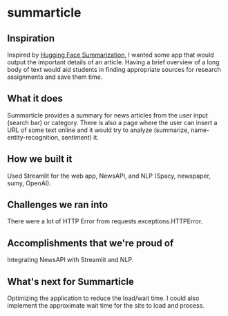 # summarticle
## Inspiration
Inspired by [Hugging Face Summarization](https://huggingface.co/tasks/summarization), I wanted some app that would output the important details of an article. Having a brief overview of a long body of text would aid students in finding appropriate sources for research assignments and save them time. 

## What it does
Summarticle provides a summary for news articles from the user input (search bar) or category. There is also a page where the user can insert a URL of some text online and it would try to analyze (summarize, name-entity-recognition, sentiment) it. 

## How we built it
Used Streamlit for the web app, NewsAPI, and NLP (Spacy, newspaper, sumy, OpenAI). 

## Challenges we ran into
There were a lot of HTTP Error from requests.exceptions.HTTPError. 

## Accomplishments that we're proud of
Integrating NewsAPI with Streamlit and NLP.

## What's next for Summarticle
Optimizing the application to reduce the load/wait time. I could also implement the approximate wait time for the site to load and process.
